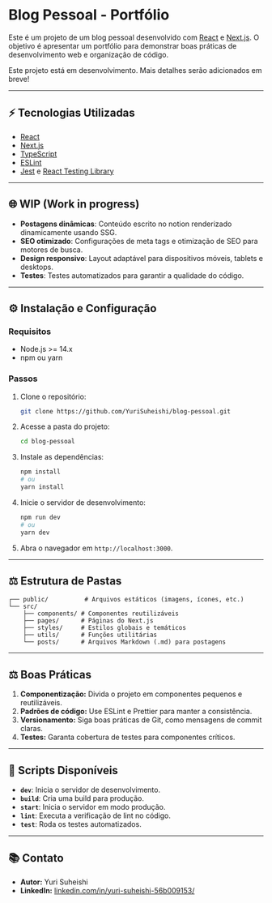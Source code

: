 # Blog Pessoal - Portfólio

Este é um projeto de um blog pessoal desenvolvido com [React](https://reactjs.org/) e [Next.js](https://nextjs.org/). O objetivo é apresentar um portfólio para demonstrar boas práticas de desenvolvimento web e organização de código.

Este projeto está em desenvolvimento. Mais detalhes serão adicionados em breve! 

---

## ⚡ Tecnologias Utilizadas

- [React](https://reactjs.org/)
- [Next.js](https://nextjs.org/)
- [TypeScript](https://www.typescriptlang.org/)
- [ESLint](https://eslint.org/)
- [Jest](https://jestjs.io/) e [React Testing Library](https://testing-library.com/)

---

## 🌐 WIP (Work in progress)

- **Postagens dinâmicas**: Conteúdo escrito no notion renderizado dinamicamente usando SSG.
- **SEO otimizado**: Configurações de meta tags e otimização de SEO para motores de busca.
- **Design responsivo**: Layout adaptável para dispositivos móveis, tablets e desktops.
- **Testes**: Testes automatizados para garantir a qualidade do código.

---

## ⚙ Instalação e Configuração

### Requisitos

- Node.js >= 14.x
- npm ou yarn

### Passos

1. Clone o repositório:

   ```bash
   git clone https://github.com/YuriSuheishi/blog-pessoal.git
   ```

2. Acesse a pasta do projeto:

   ```bash
   cd blog-pessoal
   ```

3. Instale as dependências:

   ```bash
   npm install
   # ou
   yarn install
   ```

4. Inicie o servidor de desenvolvimento:

   ```bash
   npm run dev
   # ou
   yarn dev
   ```

5. Abra o navegador em `http://localhost:3000`.

---

## ⚖️ Estrutura de Pastas

```plaintext
┌── public/          # Arquivos estáticos (imagens, ícones, etc.)
└── src/
    ├── components/ # Componentes reutilizáveis
    ├── pages/      # Páginas do Next.js
    ├── styles/     # Estilos globais e temáticos
    ├── utils/      # Funções utilitárias
    └── posts/      # Arquivos Markdown (.md) para postagens
```

---

## ⚖️ Boas Práticas

1. **Componentização:** Divida o projeto em componentes pequenos e reutilizáveis.
3. **Padrões de código:** Use ESLint e Prettier para manter a consistência.
4. **Versionamento:** Siga boas práticas de Git, como mensagens de commit claras.
5. **Testes:** Garanta cobertura de testes para componentes críticos.

---

## 🚀 Scripts Disponíveis

- **`dev`**: Inicia o servidor de desenvolvimento.
- **`build`**: Cria uma build para produção.
- **`start`**: Inicia o servidor em modo produção.
- **`lint`**: Executa a verificação de lint no código.
- **`test`**: Roda os testes automatizados.

---

## 📚 Contato

- **Autor:** Yuri Suheishi
- **LinkedIn:** [linkedin.com/in/yuri-suheishi-56b009153/](linkedin.com/in/yuri-suheishi-56b009153/)
